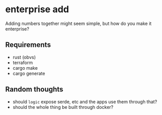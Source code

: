 # enterprise add

Adding numbers together might seem simple, but how do you make it enterprise?


## Requirements

* rust (obvs)
* terraform
* cargo make
* cargo generate

## Random thoughts

* should `logic` expose serde, etc and the apps use them through that?
* should the whole thing be built through docker?
